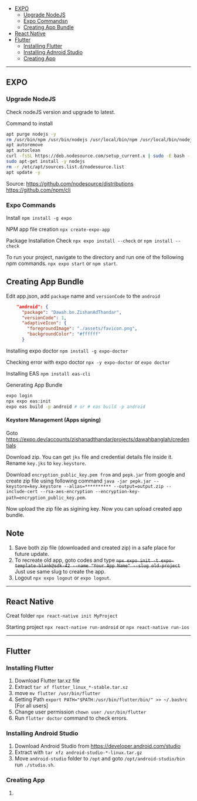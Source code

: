 - [EXPO](#expo)
  - [Upgrade NodeJS](#upgrade-nodejs)
  - [Expo Commandsn](#expo-commands)
  - [Creating App Bundle](#creating-app-bundle)
- [React Native](#react-native)
- [Flutter](#flutter)
  - [Installing Flutter](#installing-flutter) 
  - [Installing Adnroid Studio](#installing-adnroid-studio) 
  - [Creating App](#creating-app) 

***
## EXPO

### Upgrade NodeJS
Check nodeJS version and upgrade to latest. 

Command to install
```bash
apt purge nodejs -y
rm /usr/bin/npm /usr/bin/nodejs /usr/local/bin/npm /usr/local/bin/nodejs
apt autoremove
apt autoclean
curl -fsSL https://deb.nodesource.com/setup_current.x | sudo -E bash - &&\
sudo apt-get install -y nodejs
rm -r /etc/apt/sources.list.d/nodesource.list
apt update -y
```

Source: https://github.com/nodesource/distributions https://github.com/npm/cli

### Expo Commands

Install `npm install -g expo`

NPM app file creation `npx create-expo-app`

Package Installation Check `npx expo install --check` or `npm install --check`

To run your project, navigate to the directory and run one of the following npm commands. `npx expo start` or `npm start`.

## Creating App Bundle

Edit app.json, add `package` name and `versionCode` to the `android`  

```json
    "android": {
      "package": "Dawah.bn.ZishanAdThandar",
      "versionCode": 1,
      "adaptiveIcon": {
        "foregroundImage": "./assets/favicon.png",
        "backgroundColor": "#ffffff"
      }
```

Installing expo doctor `npm install -g expo-doctor`

Checking error with expo doctor `npx -y expo-doctor` or `expo doctor`

Installing EAS `npm install eas-cli`

Generating App Bundle
```bash
expo login
npx expo eas:init
expo eas build -p android # or # eas build -p android
```

#### Keystore Management (Apps signing)

Goto https://expo.dev/accounts/zishanadthandar/projects/dawahbanglah/credentials

Download zip. You can get `jks` file and credential details file inside it. Rename `key.jks` to `key.keystore`.


Download `encryption_public_key.pem from` and `pepk.jar` from google and create zip file using following command `java -jar pepk.jar --keystore=key.keystore --alias=********** --output=output.zip --include-cert --rsa-aes-encryption --encryption-key-path=encryption_public_key.pem`.

Now upload the zip file as sigining key. Now you can upload created app bundle.

## Note

1. Save both zip file (downloaded and created zip) in a safe place for future update.
2. To recreate old app, goto codes and type ~~`npx expo init -t expo-template-blank@sdk-42 --name "Your App Name" --slug old-project`~~ Just use same slug to create the app.
3. Logout `npx expo logout` or `expo logout`.

***

## React Native

Creat folder `npx react-native init MyProject`

Starting project `npx react-native run-android` or `npx react-native run-ios`

***

## Flutter

### Installing Flutter
1. Download Flutter tar.xz file
2. Extract `tar xf flutter_linux_*-stable.tar.xz`
3. move `mv flutter /usr/bin/flutter`
4. Setting Path `export PATH="$PATH:/usr/bin/flutter/bin/" >> ~/.bashrc` [For all users]
5. Change user permission `chown user /usr/bin/flutter`
6. Run `flutter doctor` command to check errors.

### Installing Android Studio
1. Download Android Studio from https://developer.android.com/studio
2. Extract with `tar xfz android-studio-*-linux.tar.gz`
3. Move `android-studio` folder to `/opt` and goto `/opt/android-studio/bin` run `./studio.sh`.

### Creating App
1. 



